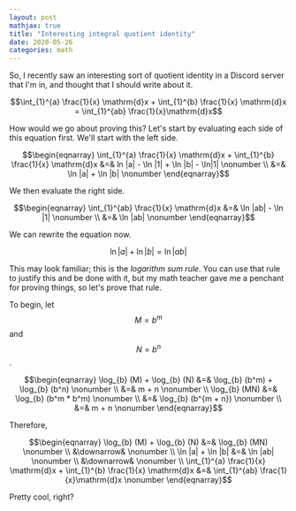 ```yaml
---
layout: post
mathjax: true
title: "Interesting integral quotient identity"
date: 2020-05-26
categories: math
---
```


So, I recently saw an interesting sort of quotient identity in a Discord server that I'm in, and thought that I should write about it.

$$\int_{1}^{a} \frac{1}{x} \mathrm{d}x + \int_{1}^{b} \frac{1}{x} \mathrm{d}x = \int_{1}^{ab} \frac{1}{x}\mathrm{d}x$$

How would we go about proving this? Let's start by evaluating each side of this equation first. We'll start with the left side.

$$\begin{eqnarray}
\int_{1}^{a} \frac{1}{x} \mathrm{d}x + \int_{1}^{b} \frac{1}{x} \mathrm{d}x &=& ln |a| - \ln |1| + \ln |b| - \ln|1| \nonumber \\
&=& \ln |a| + \ln |b| \nonumber
\end{eqnarray}$$

We then evaluate the right side.

$$\begin{eqnarray}
\int_{1}^{ab} \frac{1}{x} \mathrm{d}x &=& \ln |ab| - \ln |1| \nonumber \\
&=& \ln |ab| \nonumber
\end{eqnarray}$$

We can rewrite the equation now.

$$\ln |a| + \ln |b| = \ln |ab|$$

This may look familiar; this is the *logarithm sum rule*. You can use that rule to justify this and be done with it, but my math teacher gave me a penchant for proving things, so let's prove that rule.

To begin, let $$M = b^m$$ and $$N = b^n$$.

$$\begin{eqnarray}
\log_{b} (M) + \log_{b} (N) &=& \log_{b} (b^m) + \log_{b} (b^n) \nonumber \\
    &=& m + n \nonumber \\
\log_{b} (MN) &=& \log_{b} (b^m * b^m) \nonumber \\
    &=& \log_{b} (b^{m + n}) \nonumber \\
    &=& m + n \nonumber
\end{eqnarray}$$

Therefore,

$$\begin{eqnarray}
\log_{b} (M) + \log_{b} (N) &=& \log_{b} (MN) \nonumber \\
&\downarrow& \nonumber \\
\ln |a| + \ln |b| &=& \ln |ab| \nonumber \\
&\downarrow& \nonumber \\
\int_{1}^{a} \frac{1}{x} \mathrm{d}x + \int_{1}^{b} \frac{1}{x} \mathrm{d}x &=& \int_{1}^{ab} \frac{1}{x}\mathrm{d}x \nonumber
\end{eqnarray}$$

Pretty cool, right?
